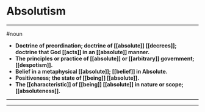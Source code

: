 # Absolutism
---
#noun
- **Doctrine of preordination; doctrine of [[absolute]] [[decrees]]; doctrine that God [[acts]] in an [[absolute]] manner.**
- **The principles or practice of [[absolute]] or [[arbitrary]] government; [[despotism]].**
- **Belief in a metaphysical [[absolute]]; [[belief]] in Absolute.**
- **Positiveness; the state of [[being]] [[absolute]].**
- **The [[characteristic]] of [[being]] [[absolute]] in nature or scope; [[absoluteness]].**
---
---
